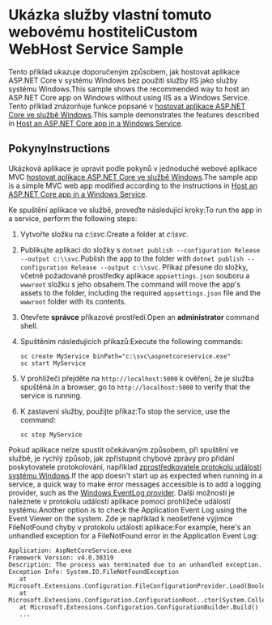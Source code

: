 # <a name="custom-webhost-service-sample"></a><span data-ttu-id="4763f-101">Ukázka služby vlastní tomuto webovému hostiteli</span><span class="sxs-lookup"><span data-stu-id="4763f-101">Custom WebHost Service Sample</span></span>

<span data-ttu-id="4763f-102">Tento příklad ukazuje doporučeným způsobem, jak hostovat aplikace ASP.NET Core v systému Windows bez použití služby IIS jako služby systému Windows.</span><span class="sxs-lookup"><span data-stu-id="4763f-102">This sample shows the recommended way to host an ASP.NET Core app on Windows without using IIS as a Windows Service.</span></span> <span data-ttu-id="4763f-103">Tento příklad znázorňuje funkce popsané v [hostovat aplikace ASP.NET Core ve službě Windows](https://docs.microsoft.com/aspnet/core/host-and-deploy/windows-service).</span><span class="sxs-lookup"><span data-stu-id="4763f-103">This sample demonstrates the features described in [Host an ASP.NET Core app in a Windows Service](https://docs.microsoft.com/aspnet/core/host-and-deploy/windows-service).</span></span>

## <a name="instructions"></a><span data-ttu-id="4763f-104">Pokyny</span><span class="sxs-lookup"><span data-stu-id="4763f-104">Instructions</span></span>

<span data-ttu-id="4763f-105">Ukázková aplikace je upravit podle pokynů v jednoduché webové aplikace MVC [hostovat aplikace ASP.NET Core ve službě Windows](https://docs.microsoft.com/aspnet/core/host-and-deploy/windows-service).</span><span class="sxs-lookup"><span data-stu-id="4763f-105">The sample app is a simple MVC web app modified according to the instructions in [Host an ASP.NET Core app in a Windows Service](https://docs.microsoft.com/aspnet/core/host-and-deploy/windows-service).</span></span>

<span data-ttu-id="4763f-106">Ke spuštění aplikace ve službě, proveďte následující kroky:</span><span class="sxs-lookup"><span data-stu-id="4763f-106">To run the app in a service, perform the following steps:</span></span>

1. <span data-ttu-id="4763f-107">Vytvořte složku na *c:\svc*.</span><span class="sxs-lookup"><span data-stu-id="4763f-107">Create a folder at *c:\svc*.</span></span>

1. <span data-ttu-id="4763f-108">Publikujte aplikaci do složky s `dotnet publish --configuration Release --output c:\\svc`.</span><span class="sxs-lookup"><span data-stu-id="4763f-108">Publish the app to the folder with `dotnet publish --configuration Release --output c:\\svc`.</span></span> <span data-ttu-id="4763f-109">Příkaz přesune do složky, včetně požadované prostředky aplikace `appsettings.json` souboru a `wwwroot` složku s jeho obsahem.</span><span class="sxs-lookup"><span data-stu-id="4763f-109">The command will move the app's assets to the folder, including the required `appsettings.json` file and the `wwwroot` folder with its contents.</span></span>

1. <span data-ttu-id="4763f-110">Otevřete **správce** příkazové prostředí.</span><span class="sxs-lookup"><span data-stu-id="4763f-110">Open an **administrator** command shell.</span></span>

1. <span data-ttu-id="4763f-111">Spuštěním následujících příkazů:</span><span class="sxs-lookup"><span data-stu-id="4763f-111">Execute the following commands:</span></span>

   ```console
   sc create MyService binPath="c:\svc\aspnetcoreservice.exe"
   sc start MyService
   ```

1. <span data-ttu-id="4763f-112">V prohlížeči přejděte na `http://localhost:5000` k ověření, že je služba spuštěná.</span><span class="sxs-lookup"><span data-stu-id="4763f-112">In a browser, go to `http://localhost:5000` to verify that the service is running.</span></span>

1. <span data-ttu-id="4763f-113">K zastavení služby, použijte příkaz:</span><span class="sxs-lookup"><span data-stu-id="4763f-113">To stop the service, use the command:</span></span>

   ```console
   sc stop MyService
   ```

<span data-ttu-id="4763f-114">Pokud aplikace nelze spustit očekávaným způsobem, při spuštění ve službě, je rychlý způsob, jak zpřístupnit chybové zprávy pro přidání poskytovatele protokolování, například [zprostředkovatele protokolu událostí systému Windows](https://docs.microsoft.com/aspnet/core/fundamentals/logging/index#eventlog).</span><span class="sxs-lookup"><span data-stu-id="4763f-114">If the app doesn't start up as expected when running in a service, a quick way to make error messages accessible is to add a logging provider, such as the [Windows EventLog provider](https://docs.microsoft.com/aspnet/core/fundamentals/logging/index#eventlog).</span></span> <span data-ttu-id="4763f-115">Další možností je naleznete v protokolu událostí aplikace pomocí prohlížeče událostí systému.</span><span class="sxs-lookup"><span data-stu-id="4763f-115">Another option is to check the Application Event Log using the Event Viewer on the system.</span></span> <span data-ttu-id="4763f-116">Zde je například k neošetřené výjimce FileNotFound chyby v protokolu událostí aplikace:</span><span class="sxs-lookup"><span data-stu-id="4763f-116">For example, here's an unhandled exception for a FileNotFound error in the Application Event Log:</span></span>

```console
Application: AspNetCoreService.exe
Framework Version: v4.0.30319
Description: The process was terminated due to an unhandled exception.
Exception Info: System.IO.FileNotFoundException
   at Microsoft.Extensions.Configuration.FileConfigurationProvider.Load(Boolean)
   at Microsoft.Extensions.Configuration.ConfigurationRoot..ctor(System.Collections.Generic.IList`1<Microsoft.Extensions.Configuration.IConfigurationProvider>)
   at Microsoft.Extensions.Configuration.ConfigurationBuilder.Build()
   ...
```
